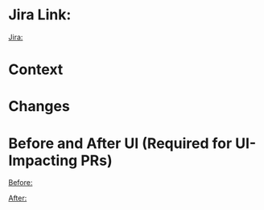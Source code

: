 # Jira Link:

[Jira: ]()

# Context

# Changes

# Before and After UI (Required for UI-Impacting PRs) 

[Before: ]()

[After: ]()
